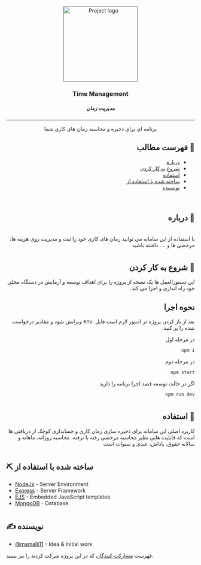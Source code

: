 <p align="center">
  <a href="" rel="noopener">
 <img width=200px height=200px src="https://cdn-icons-png.flaticon.com/512/3094/3094939.png" alt="Project logo"></a>
</p>

<h3 align="center">Time Management</h3>
<h5 align="center">مدیریت زمان</h5>

---

<p align="center">برنامه ای برای ذخیره و محاسبه زمان های کاری شما</p>
<div dir="rtl">

## 📝 فهرست مطالب

-  [درباره](#about)
-  [شروع به کار کردن](#getting_started)
-  [استفاده](#usage)
-  [ساخته شده با استفاده از](#built_using)
-  [نویسنده](#authors)

<br>

## 🧐 درباره <a name = "about"></a>

<br>
با استفاده از این سامانه می توانید زمان های کاری خود را ثبت و مدیریت روی هزینه ها، مرخصی ها و .... داشته باشید

<br>

#

## 🏁 شروع به کار کردن <a name = "getting_started"></a>

این دستورالعمل ها یک نسخه از پروژه را برای اهداف توسعه و آزمایش در دستگاه محلی خود راه اندازی و اجرا می کند.
<br>

## نحوه اجرا

بعد از باز کردن پروژه در ادیتور لازم است فایل .env ویرایش شود و مقادیر درخواست شده را پر کنید.

در مرحله اول

```
npm i
```

در مرحله دوم

```
npm start
```

اگر در حالت توسعه قصد اجرا برنامه را دارید

```
npm run dev
```

#

## 🎈 استفاده <a name="usage"></a>

کاربرد اصلی این سامانه برای ذخیره سازی زمان کاری و حسابداری کوچک از دریافتی ها است که قابلیت هایی نظیر محاسبه مرخصی رفته یا نرفته، محاسبه روزانه، ماهانه و سالانه حقوق، پاداش، عیدی و سنوات است

</div>

#

## ⛏️ ساخته شده با استفاده از <a name = "built_using"></a>

-  [NodeJs](https://nodejs.org/en/) - Server Environment
-  [Express](https://expressjs.com/) - Server Framework
-  [EJS](https://ejs.co/) - Embedded JavaScript templates
-  [MongoDB](https://www.mongodb.com/) - Database

#

## ✍️ نویسنده <a name = "authors"></a>

-  [@mamalli11](https://github.com/mamalli11) - Idea & Initial work

فهرست [مشارکت کنندگان](https://github.com/mamalli11/Time-Management/graphs/contributors) که در این پروژه شرکت کردند را نیز ببینید.
